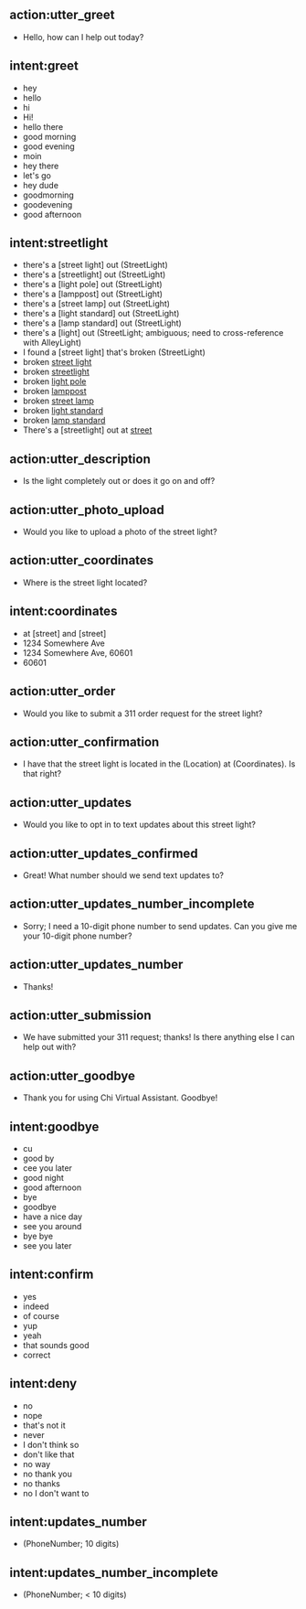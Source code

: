 ## action:utter_greet

- Hello, how can I help out today?

## intent:greet

- hey
- hello
- hi
- Hi!
- hello there
- good morning
- good evening
- moin
- hey there
- let's go
- hey dude
- goodmorning
- goodevening
- good afternoon

## intent:streetlight

- there's a [street light] out (StreetLight)
- there's a [streetlight] out (StreetLight)
- there's a [light pole] out (StreetLight)
- there's a [lamppost] out (StreetLight)
- there's a [street lamp] out (StreetLight)
- there's a [light standard] out (StreetLight)
- there's a [lamp standard] out (StreetLight)
- there's a [light] out (StreetLight; ambiguous; need to cross-reference with AlleyLight)
- I found a [street light] that's broken (StreetLight)
- broken [street light](StreetLight)
- broken [streetlight](StreetLight)
- broken [light pole](StreetLight)
- broken [lamppost](StreetLight)
- broken [street lamp](StreetLight)
- broken [light standard](StreetLight)
- broken [lamp standard](StreetLight)
- There's a [streetlight] out at [street](Location)

## action:utter_description

- Is the light completely out or does it go on and off?

## action:utter_photo_upload

- Would you like to upload a photo of the street light?

## action:utter_coordinates

- Where is the street light located?

## intent:coordinates

- at [street] and [street]
- 1234 Somewhere Ave
- 1234 Somewhere Ave, 60601
- 60601

## action:utter_order

- Would you like to submit a 311 order request for the street light?

## action:utter_confirmation

- I have that the street light is located in the (Location) at (Coordinates). Is that right?

## action:utter_updates

- Would you like to opt in to text updates about this street light?

## action:utter_updates_confirmed

- Great! What number should we send text updates to?

## action:utter_updates_number_incomplete

- Sorry; I need a 10-digit phone number to send updates. Can you give me your 10-digit phone number?

## action:utter_updates_number

- Thanks!

## action:utter_submission

- We have submitted your 311 request; thanks! Is there anything else I can help out with?

## action:utter_goodbye

- Thank you for using Chi Virtual Assistant. Goodbye!

## intent:goodbye

- cu
- good by
- cee you later
- good night
- good afternoon
- bye
- goodbye
- have a nice day
- see you around
- bye bye
- see you later

## intent:confirm

- yes
- indeed
- of course
- yup
- yeah
- that sounds good
- correct

## intent:deny

- no
- nope
- that's not it
- never
- I don't think so
- don't like that
- no way
- no thank you
- no thanks
- no I don't want to

## intent:updates_number

- (PhoneNumber; 10 digits)

## intent:updates_number_incomplete

- (PhoneNumber; < 10 digits)
